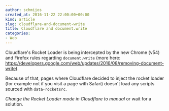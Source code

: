 ```yaml
---
author: schmijos
created_at: 2016-11-22 22:00:00+00:00
kind: article
slug: cloudflare-and-document-write
title: Cloudflare and document.write
categories:
- Web
---
```


Cloudflare's Rocket Loader is being intercepted by the new Chrome (v54) and
Firefox rules regarding `document.write` (more here:
https://developers.google.com/web/updates/2016/08/removing-document-write).

Because of that, pages where Cloudflare decided to inject the rocket loader (for
example not if you visit a page with Safari) doesn't load any scripts sourced
with `data-rocketsrc`.

*Change the Rocket Loader mode in Cloudflare to _manual_* or wait for a
solution.

